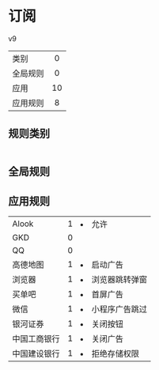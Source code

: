 # 订阅

v9

|||
| - |:-:|
|类别|0|
|全局规则|0|
|应用|10|
|应用规则|8|

## 规则类别

|||
| - |:-:|


## 全局规则



## 应用规则

||||
| - |:-:|-|
|Alook|1|<li>允许|
|GKD|0||
|QQ|0||
|高德地图|1|<li>启动广告|
|浏览器|1|<li>浏览器跳转弹窗|
|买单吧|1|<li>首屏广告|
|微信|1|<li>小程序广告跳过|
|银河证券|1|<li>关闭按钮|
|中国工商银行|1|<li>关闭广告|
|中国建设银行|1|<li>拒绝存储权限|
